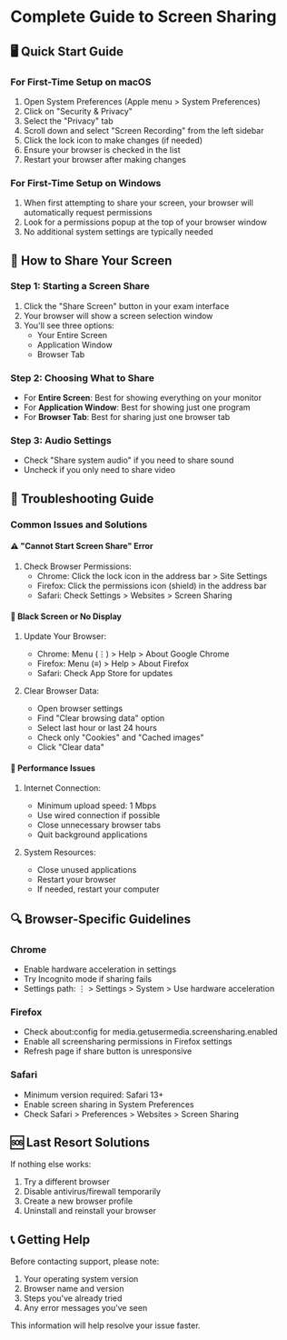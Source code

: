 # Complete Guide to Screen Sharing

## 🖥 Quick Start Guide

### For First-Time Setup on macOS
1. Open System Preferences (Apple menu > System Preferences)
2. Click on "Security & Privacy"
3. Select the "Privacy" tab
4. Scroll down and select "Screen Recording" from the left sidebar
5. Click the lock icon to make changes (if needed)
6. Ensure your browser is checked in the list
7. Restart your browser after making changes

### For First-Time Setup on Windows
1. When first attempting to share your screen, your browser will automatically request permissions
2. Look for a permissions popup at the top of your browser window
3. No additional system settings are typically needed

## 📝 How to Share Your Screen

### Step 1: Starting a Screen Share
1. Click the "Share Screen" button in your exam interface
2. Your browser will show a screen selection window
3. You'll see three options:
   - Your Entire Screen
   - Application Window
   - Browser Tab

### Step 2: Choosing What to Share
- For **Entire Screen**: Best for showing everything on your monitor
- For **Application Window**: Best for showing just one program
- For **Browser Tab**: Best for sharing just one browser tab

### Step 3: Audio Settings
- Check "Share system audio" if you need to share sound
- Uncheck if you only need to share video

## 🔧 Troubleshooting Guide

### Common Issues and Solutions

#### ⚠️ "Cannot Start Screen Share" Error
1. Check Browser Permissions:
   - Chrome: Click the lock icon in the address bar > Site Settings
   - Firefox: Click the permissions icon (shield) in the address bar
   - Safari: Check Settings > Websites > Screen Sharing

#### 🔄 Black Screen or No Display
1. Update Your Browser:
   - Chrome: Menu (⋮) > Help > About Google Chrome
   - Firefox: Menu (≡) > Help > About Firefox
   - Safari: Check App Store for updates

2. Clear Browser Data:
   - Open browser settings
   - Find "Clear browsing data" option
   - Select last hour or last 24 hours
   - Check only "Cookies" and "Cached images"
   - Click "Clear data"

#### 📶 Performance Issues
1. Internet Connection:
   - Minimum upload speed: 1 Mbps
   - Use wired connection if possible
   - Close unnecessary browser tabs
   - Quit background applications

2. System Resources:
   - Close unused applications
   - Restart your browser
   - If needed, restart your computer

## 🔍 Browser-Specific Guidelines

### Chrome
- Enable hardware acceleration in settings
- Try Incognito mode if sharing fails
- Settings path: ⋮ > Settings > System > Use hardware acceleration

### Firefox
- Check about:config for media.getusermedia.screensharing.enabled
- Enable all screensharing permissions in Firefox settings
- Refresh page if share button is unresponsive

### Safari
- Minimum version required: Safari 13+
- Enable screen sharing in System Preferences
- Check Safari > Preferences > Websites > Screen Sharing

## 🆘 Last Resort Solutions

If nothing else works:
1. Try a different browser
2. Disable antivirus/firewall temporarily
3. Create a new browser profile
4. Uninstall and reinstall your browser

## 📞 Getting Help

Before contacting support, please note:
1. Your operating system version
2. Browser name and version
3. Steps you've already tried
4. Any error messages you've seen

This information will help resolve your issue faster.
